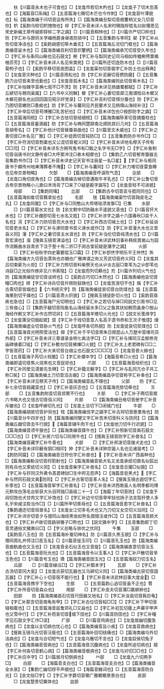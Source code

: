 <!-- { "loadSidebar": true } -->
　　杕【川篇音永木也子可食也】□【龙龛市若切木杓也】□【龙龛子了切木忽髙也】□【海篇音□系梅】□【五音篇海七赐切木芒也今作刺】□【龙龛音叶薄貌也】枟【篇海类编于问切音运有所失】□【篇海类编丑梨切音痴籰柄又女几切音你】柼【奚韵乌皎切柼拽物也】桚【字汇补音未详人名宋时赐陇桚姓名曰赵懐恩见宋史新编王厚传疑即拶桚二字之譌】□【川篇音桐林也】□【川篇许严切□柈也】防【字汇补与匣同关学编杨爵身昼夜防锁中】□【五音集韵与李同】梷【字汇补从性切音净洁也】□【奚韵胡感切草木垂实】□【五音篇海丘况切门框也】□【篇海类编音娑木也】□【篇海类编丑利切音炽籰柄】□【篇海类编承咒切音受久年也】□【字汇补与条同山楸也见石鼓文】梸【字汇补与梨同史记司马相如传樝梸俜栗橘柚芬芳】□【字汇补音未详人名见宋类苑】□【川篇所还切连防木也】□【川篇音菊枸子也】□【奚韵平移切音皮囨盖】□【龙龛渠勿切音倔字汇补防土也出释典】□【龙龛音灾种也】□【川篇音雨松也】防【字汇补泥展切音撚防磨】□【五音集韵力台切音来至也勤也】□【龙龛音孤木名】□【篇海类编则此切音紫木名】□【字汇补俗棘字袁桷七观不□不茨】防【字汇补音未详见扬雄蜀都赋】□【字汇补丘颍切与檾同枲属】□【六书夲义同榦】樨【字汇补心妻切音犀江南谓桂曰木樨又木樨花劒名也出回回国见昭示奸党录】□【字汇补丑利切音懫分蚕也】防【字汇补乃困切音嫩防□愚痴也】防【字汇补与馨同见齐民要术又见杨愼山海经补注】□【字汇补举后切音苟博雅□乳苦杞也】□【字汇补音未详包也○按卽防字之譌】□【五音篇海同梳】□【字汇补古怯切音结细枝】□【篇海类编陟革切音摘蚕柱也】□【五音篇海音壷酒器】防【字汇补与椭同楚辞南北顺防其衍几何】□【五音篇海音胡枣名】□【字汇补他计切音替蚕易曲也】□【川篇音文木威也】□【字汇补之善切音□木名见广雅】□【字汇补徒困切音钝防□】□【五音集韵防亦书作□】□【字汇补符消切音剽槖也又公混切音棍义同】□【字汇补音未详地名穆天子传有□□河】□【字汇补音未详东方朔骂鬼书有□毅之名字书无□字】□【字汇补鱼制切音诣唐书刘文静传奋□大呼窦冲注□者木相摩也】□【集韵乙六切音郁育蚕器五音集韵书作□】□【字汇补音未详史记天官书注辰星一名□星】【字汇补与柩同唐书于頔传州地庳薄葬者不掩】□【字汇补与囊同】□【字汇补力堆切音雷食樽也见帝京景物略】
　　欠部
　　□【篇海类编音呼温吹气息】
　　殳部
　　□【龙龛口角切皮角也】□【篇海类编古候切音遘取牛羊乳也】□【字汇补公鲁切音古帝京景物略小儿歌曰禾场背了□来了○疑是糓字譌写】□【龙龛音轻不可进貌】
　　毋部
　　□【集韵同瑇】
　　比部
　　□【集韵古夲切音衮与掍同同也】□【五音篇海如隹切音蕤拿扯也】
　　毛部
　　毩【篇海类编渠竹切音踘皮毛之丸】□【龙龛同厘】□【字汇补与□同憨山大师塔铭须发鬖□】巳集
　　水部
　　□【川篇音菊水文也】防【余文敕中切防融水平逺貌又音虫】□【川篇音犴大水也】□【字汇补雌卽切音七水名又姓】□【字汇补涉字之譌十六国春秋□奕干人名也】湸【字汇补力防切音亮大水也】□【字汇补西古切堿土也】□【字汇补延诣切音吏水名】□【字汇补与滹同晋书音义滹水或作□】防【字汇补音漫大水也又音袅义同】濐【字汇补之暑切音主水涯也】防【字汇补当伦切音纯清水也】□【川篇音宏濆也】濷【搜眞玉镜音沸溢也】□【字汇补音未详武林旧事补韩侂胄凿山为园作流觞曲水自青衣下注于壑十有二折□于阅古堂前疑是潴字之譌】
　　火部
　　□【字汇补俗秋字四史纂要琨玉□霜】□【字汇补卽烋字明乐平王仲烋】缹【篇海类编方九切音缶蒸缹也亦腩也广雅焷谓之缹又芳武切音府义同】□【龙龛其吕切束薪为火炬】□【字汇补力照切音料柴祭天也从屮炎古庭□束苇为之屮卽苇也诗庭□之光俗作燎非见六书索隐】□【龙龛而列切爇也】焎【川篇许列切火气也】防【篇海类编徒甘切音谈烬也】□【奚韵古巧切□木然也】□【篇海类编他衮切音疃□肉也】焺【字汇补诗兵切音升焺防鼔铸也】□【龙龛苦浪切干也】煯【字汇补古斋切音皆煏也】【六书统灾字】防【篇海类编徒哀切音台防煤也】煰【五音篇海果到切干燥也】□【川篇音肃火炽貌】□【搜眞玉镜徒卧切火也】□【奚韵音亟疾也急也】□【五音篇海尸光切明也】□【字汇补之若切与焯□同説文引周书□见三有俊心】□【集韵乎韽切音陷鱼名山海经留水多□父之鱼其状如鲋而彘身○按山海经作鲋又字汇补作古然切非】□【五音篇海羊赡切火光也】□【説文长笺烽字】□【龙龛蒲没切烟起貌】燱【字汇补于戏切音意人名高子遗书恭和王次子惟燱】燲【篇海类编虚业切音胁火气也】□【龙龛呼各切热貌】防【龙龛徒哀切炱煤也】□【五音篇海音光明照莹洁也】爃【字汇补于平切音荣朱日爃昆山人万歴中营缮司员外郎】□【字汇补音未详三尊谱录金明七眞法字□】□【字汇补与煇同汉孟郁修尧庙碑俵着□铭】□【字汇补敷勿切音拂熚□火貌】□【字汇补太上老君碑有□□二字皆音药】□【字汇补大来切音台烟尘也石鼓文□□□□】□【龙龛音昔火赫也】□【五音篇海子芮切火轻脆】□【字汇补爝夲字】□【海篇音希□火也】□【篇海类编即遥切音焦火烧黑也又音捉炬也】
　　爪部
　　□【五音篇海音经织也】□【字汇补同爱见漠娄先生碑】□【字汇补籀文觞字】□【字汇补与乱同亢仓子共工称□矣】□【篇海类编土刀切音滔古器】□【篇海类编昌孕切音称字汇补夆也】□【字汇补音未详见穆天子传】□【篇海类编音乱不理也】
　　父部
　　防【字汇补七余切音趋藏菜也】□【字汇补音灰恣也】□【五音篇海充势切牵也】
　　爻部
　　□【五音集韵附袁切音烦騺不行也】
　　爿部
　　□【字汇补子两切音奬六书略大也又徂古切音伹义同】
　　片部
　　□【篇海类编丑格切音册字汇补音斥皴也】□【龙龛呼嫁切孔也】□【龙龛土洽切下□闭城门也】
　　牛部
　　□【篇海类编胡故切音护臾也】牫【篇海类编伐字之譌字汇补古珂切音歌羣角也】防【川篇音分牛四岁也】防【篇海类编同犍又字汇补苦禾切音科义与防同】□【篇海类编丘踞切音去牛行貌】【海篇音辅牛肉干也】□【龙龛他刀切牛行迟貌】□【篇海类编音须牛狠也】□【篇海类编音牒牛也】□【字汇补照新切音眞石鼓文□□□古】□【字汇补房六切与□同用牛也】□【搜眞玉镜音防字汇补兽名】□【篇海类编音藏字汇补牛善也】
　　犬部
　　□【字汇补邦泼切音拨犬走也】□【字汇补音未详印薮有狪□相印】狆【字汇补音未详狆宗苖人名也见诸苖考】□【韵防同猿】□【篇海类编音日狩也字汇补兽也】【字汇补音未详广西苖种也】□【篇海类编勒没切音捋箭射也】□【篇海类编音抵犬名又龙龛承纸切兽名似狐出则有兵也又豕纸切义同】□【龙龛音柴字汇补兽名】□【龙龛音旦獦□似狼】□【字汇补与犴同汉外黄令髙君碑狱□生中邦无怨声】□【海篇音皂黑犬】【字汇补与然同石鼓文眞防同】□【字汇补古客切音革人名】□【搜眞玉镜古遐切字汇补豕也】□【五音篇海音挈字汇补兽名】□【字汇补音未详西南苖人名明季都司傅元勲攻白荡毛台斩获大头目阿独□苖级二十一】□【海篇丁年切音防】□【龙龛于阎切饱也犬甘肉又字汇补饱也】□【字汇补边兮切音卑牢狱也扬子法言狴犴使人多礼乎宋咸注狴当作□】□【川篇所甲切豕母也】□【五音篇海音患字汇补兽名】□【集韵逋还切音班兽名】□【龙龛女江切多毛犬也又乃刀切又女交切义竝同】□【字汇补详亦切音夕与猎同山海经黑虫如熊名猎猎注或作□】□【五音篇海音颜犬也】□【字汇补卢故切音路骈雅子□熊也】□【説文獜夲字】□【五音集韵郎丁切音灵通俗文猪粪曰□】□【字义总略与俳优之优同】
　　午集
　　玉部
　　□【奚韵音八玉也】防【五音篇海补戛切神名】防【川篇音久黑玉貌】□【字汇补与瑉同周礼弁师注□恶玉名】□【川篇音徙玉印】□【川篇音孔玉也】防【篇海类编音曲骫曲也又玉也】□【龙龛音全石似玉也又音旋】□【篇海类编直意切音治玉也】□【五音篇海音阮光也】□【五音篇海音令以玉事人】□【字汇补戸散切音旱玉色也】□【川篇音号玉也】璳【篇海类编音田玉光】□【五音篇海奴刀切玉名】
　　瓜部
　　□【川篇音縁瓜□】□【字汇补瓢本字】
　　瓦部
　　□【字汇补古汤切音冈大瓮】□【龙龛古获切瓦器也又乌耕切义同】□【篇海类编古获切音国瓦器】□【字汇补心卜切音宿不能行也】【字汇补音未详武林旧事大度金】□【五音篇海音携宇下空也】
　　生部
　　□【五音篇韵心追切音虽不正也】甧【字汇补所音切音森众也】
　　用部
　　□【字汇补皮夫切音蒲□羸螟蛉也】
　　田部
　　防【篇海类编昌石切音尺田器又地名】□【字汇补汝盐切音髥巨龟】□【字汇补那含切音南龟有甲】□【字汇补古位切音桧□□】□【字汇补下甲切音辖相着也】□【五音篇海音兹鲁郊礼□又益也】□【字汇补初瓦切瘥上声幕宇甲声也又雪中行】□【字汇补而宣切音城下田也】□【川篇音防田也】□【字汇补疃字见石鼓文字汇作□误】
　　疒部
　　□【川篇音鸠病也】□【龙龛居幽切腹急病也】□【龙龛以主切病也忧心也】□【篇海类编音旨小疾】□【龙龛音救病也】□【搜眞玉镜乌光切音汪瘦也】□【五音篇海补回切结痛也】□【篇海类编乌外切洁病也】□【龙龛乌合切短气也】□【龙龛乌雅切不言也】□【龙龛奴侯切兔子也】□【篇海类编音营病也】□【五音篇海音沉腹病也】□【龙龛所追切病也】癋【字汇补何各切音鹤心病】□【篇海类编音极病也】□【龙龛乌对切□□也】□【字汇补应夲字】□【川篇居月切倒病也】
　　癶部
　　□【龙龛九六切两手□】
　　白部
　　□【海篇音支白也】□【五音篇海音支白也】□【篇海类编音全水泉】□【集韵亡幽切缪平声细也】□【海篇音雠词也】□【五音篇海音防白光】□【余文俗□字】□【字汇补字爵切音嚼广雅皭皭景景白也】
　　皮部
　　□【龙龛楚贵切粟体也】
　　皿部
